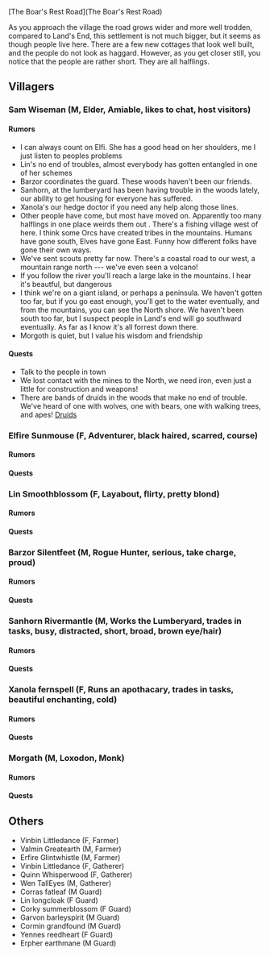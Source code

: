 [The Boar's Rest Road](The Boar's Rest Road)

As you approach the village the road grows wider and more well trodden, compared to Land's End, this settlement is not much bigger, but it seems as though people live here. There are a few new cottages that look well built, and the people do not look as haggard. However, as you get closer still, you notice that the people are rather short. They are all halflings.

## Villagers

### Sam Wiseman (M, Elder, Amiable, likes to chat, host visitors)
#### Rumors
* I can always count on Elfi. She has a good head on her shoulders, me I just listen to peoples problems
* Lin's no end of troubles, almost everybody has gotten entangled in one of her schemes
* Barzor coordinates the guard. These woods haven't been our friends.
* Sanhorn, at the lumberyard has been having trouble in the woods lately, our ability to get housing for everyone has suffered.
* Xanola's our hedge doctor if you need any help along those lines.
* Other people have come, but most have moved on. Apparently too many halflings in one place weirds them out <Shrug>. There's a fishing village west of here. I think some Orcs have created tribes in the mountains. Humans have gone south, Elves have gone East. Funny how different folks have gone their own ways.
* We've sent scouts pretty far now. There's a coastal road to our west, a mountain range north ---  we've even seen a volcano!
* If you follow the river you'll reach a large lake in the mountains. I hear it's beautful, but dangerous
* I think we're on a giant island, or perhaps a peninsula.  We haven't gotten too far, but if you go east enough, you'll get to the water eventually, and from the mountains, you can see the North shore.  We haven't been south too far, but I suspect people in Land's end will go southward eventually. As far as I know it's all forrest down there.
* Morgoth is quiet, but I value his wisdom and friendship

#### Quests
* Talk to the people in town
* We lost contact with the mines to the North, we need iron, even just a little for construction and weapons!
* There are bands of druids in the woods that make no end of trouble. We've heard of one with wolves, one with bears, one with walking trees, and apes! [Druids](Druids)

### Elfire Sunmouse (F, Adventurer, black haired, scarred, course)
#### Rumors
#### Quests

### Lin Smoothblossom (F, Layabout, flirty, pretty blond)
#### Rumors
#### Quests

### Barzor Silentfeet (M, Rogue Hunter, serious, take charge, proud)
#### Rumors
#### Quests

### Sanhorn Rivermantle (M, Works the Lumberyard, trades in tasks, busy, distracted, short, broad, brown eye/hair)
#### Rumors
#### Quests

### Xanola fernspell (F, Runs an apothacary, trades in tasks, beautiful enchanting, cold)
#### Rumors
#### Quests

### Morgath (M, Loxodon, Monk)
#### Rumors
#### Quests

## Others

* Vinbin Littledance (F, Farmer)
* Valmin Greatearth (M, Farmer)
* Erfire Glintwhistle (M, Farmer)
* Vinbin Littledance (F, Gatherer)
* Quinn Whisperwood (F, Gatherer)
* Wen TallEyes (M, Gatherer)
* Corras fatleaf (M Guard)
* Lin longcloak (F Guard)
* Corky summerblossom (F Guard)
* Garvon barleyspirit (M Guard)
* Cormin grandfound (M Guard)
* Yennes reedheart (F Guard)
* Erpher earthmane (M Guard)
